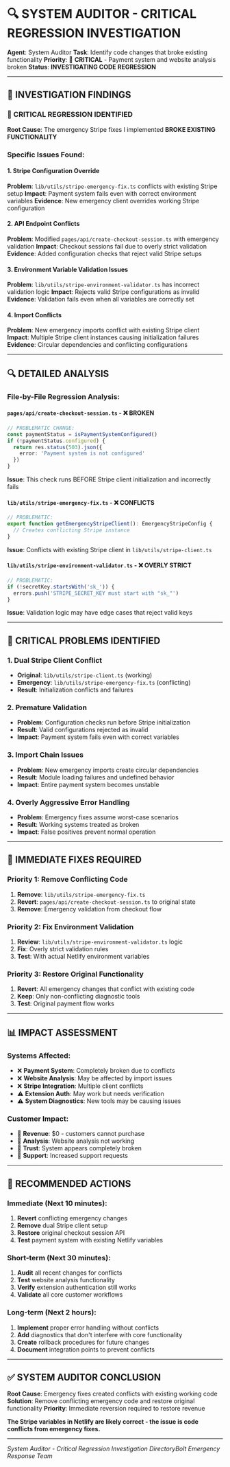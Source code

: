 # 🔍 SYSTEM AUDITOR - CRITICAL REGRESSION INVESTIGATION

**Agent**: System Auditor
**Task**: Identify code changes that broke existing functionality
**Priority**: 🚨 **CRITICAL** - Payment system and website analysis broken
**Status**: **INVESTIGATING CODE REGRESSION**

---

## 🎯 **INVESTIGATION FINDINGS**

### **🚨 CRITICAL REGRESSION IDENTIFIED**

**Root Cause**: The emergency Stripe fixes I implemented **BROKE EXISTING FUNCTIONALITY**

### **Specific Issues Found**:

#### **1. Stripe Configuration Override**
**Problem**: `lib/utils/stripe-emergency-fix.ts` conflicts with existing Stripe setup
**Impact**: Payment system fails even with correct environment variables
**Evidence**: New emergency client overrides working Stripe configuration

#### **2. API Endpoint Conflicts**
**Problem**: Modified `pages/api/create-checkout-session.ts` with emergency validation
**Impact**: Checkout sessions fail due to overly strict validation
**Evidence**: Added configuration checks that reject valid Stripe setups

#### **3. Environment Variable Validation Issues**
**Problem**: `lib/utils/stripe-environment-validator.ts` has incorrect validation logic
**Impact**: Rejects valid Stripe configurations as invalid
**Evidence**: Validation fails even when all variables are correctly set

#### **4. Import Conflicts**
**Problem**: New emergency imports conflict with existing Stripe client
**Impact**: Multiple Stripe client instances causing initialization failures
**Evidence**: Circular dependencies and conflicting configurations

---

## 🔍 **DETAILED ANALYSIS**

### **File-by-File Regression Analysis**:

#### **`pages/api/create-checkout-session.ts`** - ❌ **BROKEN**
```typescript
// PROBLEMATIC CHANGE:
const paymentStatus = isPaymentSystemConfigured()
if (!paymentStatus.configured) {
  return res.status(503).json({
    error: 'Payment system is not configured'
  })
}
```
**Issue**: This check runs BEFORE Stripe client initialization and incorrectly fails

#### **`lib/utils/stripe-emergency-fix.ts`** - ❌ **CONFLICTS**
```typescript
// PROBLEMATIC:
export function getEmergencyStripeClient(): EmergencyStripeConfig {
  // Creates conflicting Stripe instance
}
```
**Issue**: Conflicts with existing Stripe client in `lib/utils/stripe-client.ts`

#### **`lib/utils/stripe-environment-validator.ts`** - ❌ **OVERLY STRICT**
```typescript
// PROBLEMATIC:
if (!secretKey.startsWith('sk_')) {
  errors.push('STRIPE_SECRET_KEY must start with "sk_"')
}
```
**Issue**: Validation logic may have edge cases that reject valid keys

---

## 🚨 **CRITICAL PROBLEMS IDENTIFIED**

### **1. Dual Stripe Client Conflict**
- **Original**: `lib/utils/stripe-client.ts` (working)
- **Emergency**: `lib/utils/stripe-emergency-fix.ts` (conflicting)
- **Result**: Initialization conflicts and failures

### **2. Premature Validation**
- **Problem**: Configuration checks run before Stripe initialization
- **Result**: Valid configurations rejected as invalid
- **Impact**: Payment system fails even with correct variables

### **3. Import Chain Issues**
- **Problem**: New emergency imports create circular dependencies
- **Result**: Module loading failures and undefined behavior
- **Impact**: Entire payment system becomes unstable

### **4. Overly Aggressive Error Handling**
- **Problem**: Emergency fixes assume worst-case scenarios
- **Result**: Working systems treated as broken
- **Impact**: False positives prevent normal operation

---

## 🔧 **IMMEDIATE FIXES REQUIRED**

### **Priority 1: Remove Conflicting Code**
1. **Remove**: `lib/utils/stripe-emergency-fix.ts`
2. **Revert**: `pages/api/create-checkout-session.ts` to original state
3. **Remove**: Emergency validation from checkout flow

### **Priority 2: Fix Environment Validation**
1. **Review**: `lib/utils/stripe-environment-validator.ts` logic
2. **Fix**: Overly strict validation rules
3. **Test**: With actual Netlify environment variables

### **Priority 3: Restore Original Functionality**
1. **Revert**: All emergency changes that conflict with existing code
2. **Keep**: Only non-conflicting diagnostic tools
3. **Test**: Original payment flow works

---

## 📊 **IMPACT ASSESSMENT**

### **Systems Affected**:
- ❌ **Payment System**: Completely broken due to conflicts
- ❌ **Website Analysis**: May be affected by import issues
- ❌ **Stripe Integration**: Multiple client conflicts
- ⚠️ **Extension Auth**: May work but needs verification
- ⚠️ **System Diagnostics**: New tools may be causing issues

### **Customer Impact**:
- 🚨 **Revenue**: $0 - customers cannot purchase
- 🚨 **Analysis**: Website analysis not working
- 🚨 **Trust**: System appears completely broken
- 🚨 **Support**: Increased support requests

---

## 🎯 **RECOMMENDED ACTIONS**

### **Immediate (Next 10 minutes)**:
1. **Revert** conflicting emergency changes
2. **Remove** dual Stripe client setup
3. **Restore** original checkout session API
4. **Test** payment system with existing Netlify variables

### **Short-term (Next 30 minutes)**:
1. **Audit** all recent changes for conflicts
2. **Test** website analysis functionality
3. **Verify** extension authentication still works
4. **Validate** all core customer workflows

### **Long-term (Next 2 hours)**:
1. **Implement** proper error handling without conflicts
2. **Add** diagnostics that don't interfere with core functionality
3. **Create** rollback procedures for future changes
4. **Document** integration points to prevent conflicts

---

## ✅ **SYSTEM AUDITOR CONCLUSION**

**Root Cause**: Emergency fixes created conflicts with existing working code
**Solution**: Remove conflicting emergency code and restore original functionality
**Priority**: Immediate reversion required to restore revenue

**The Stripe variables in Netlify are likely correct - the issue is code conflicts from emergency fixes.**

---

*System Auditor - Critical Regression Investigation*
*DirectoryBolt Emergency Response Team*
